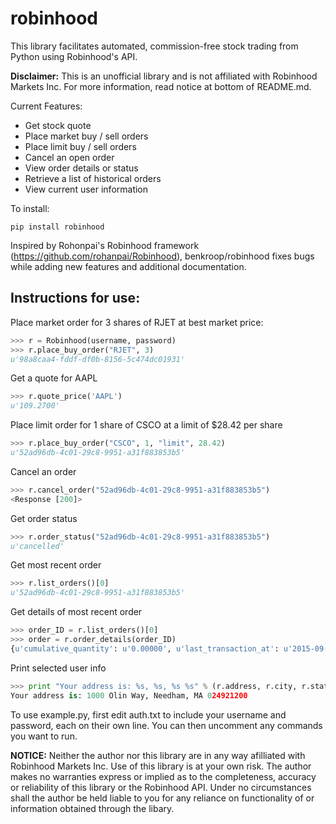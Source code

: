 # robinhood

This library facilitates automated, commission-free stock trading from Python using Robinhood's API. 

**Disclaimer:** This is an unofficial library and is not affiliated with Robinhood Markets Inc. For more information, read notice at bottom of README.md.

Current Features:
* Get stock quote
* Place market buy / sell orders
* Place limit buy / sell orders
* Cancel an open order
* View order details or status
* Retrieve a list of historical orders
* View current user information

To install:

    pip install robinhood


Inspired by Rohonpai's Robinhood framework (https://github.com/rohanpai/Robinhood), benkroop/robinhood fixes bugs while adding new features and additional documentation. 

Instructions for use:
---------------------

Place market order for 3 shares of RJET at best market price:

```python
>>> r = Robinhood(username, password)
>>> r.place_buy_order("RJET", 3)
u'98a8caa4-fddf-df0b-8156-5c474dc01931'
```
Get a quote for AAPL
```python
>>> r.quote_price('AAPL')
u'109.2700'
```
Place limit order for 1 share of CSCO at a limit of $28.42 per share
```python
>>> r.place_buy_order("CSCO", 1, "limit", 28.42)
u'52ad96db-4c01-29c8-9951-a31f883853b5'
```
Cancel an order
```python
>>> r.cancel_order("52ad96db-4c01-29c8-9951-a31f883853b5")
<Response [200]>
```
Get order status
```python
>>> r.order_status("52ad96db-4c01-29c8-9951-a31f883853b5")
u'cancelled'
```
Get most recent order
```python
>>> r.list_orders()[0]
u'52ad96db-4c01-29c8-9951-a31f883853b5'
```
Get details of most recent order
```python
>>> order_ID = r.list_orders()[0]
>>> order = r.order_details(order_ID)
{u'cumulative_quantity': u'0.00000', u'last_transaction_at': u'2015-09-07T07:12:03.726590Z', u'account': u'https://api.robinhood.com/accounts/2PY73824/', u'stop_price': None, u'reject_reason': None, u'state': u'cancelled', u'url': u'https://api.robinhood.com/orders/52ad96db-4c01-29c8-9951-a31f883853b5/', u'created_at': u'2015-09-07T07:12:03.726590Z', u'updated_at': u'2015-09-07T07:12:03.743988Z', u'executions': [], u'price': u'3.25000000', u'instrument': u'https://api.robinhood.com/instruments/975cfe9d-8197-44f9-b07a-a18387cfae63/', u'time_in_force': u'gfd', u'trigger': u'immediate', u'fees': u'0.00', u'cancel': None, u'position': u'https://api.robinhood.com/accounts/2PY73824/positions/975cfe9d-8197-44f9-b07a-a183878493ac/', u'quantity': u'3.00000', u'type': u'market', u'average_price': None, u'side': u'buy'}
```
Print selected user info
```python
>>> print "Your address is: %s, %s, %s %s" % (r.address, r.city, r.state_residence, r.zipcode)
Your address is: 1000 Olin Way, Needham, MA 024921200
```

To use example.py, first edit auth.txt to include your username and password, each on their own line. You can then uncomment any commands you want to run.

**NOTICE:** Neither the author nor this library are in any way afilliated with Robinhood Markets Inc. Use of this library is at your own risk. The author makes no warranties express or implied as to the completeness, accuracy or reliability of this library or the Robinhood API. Under no circumstances shall the author be held liable to you for any reliance on functionality of or information obtained through the libary.